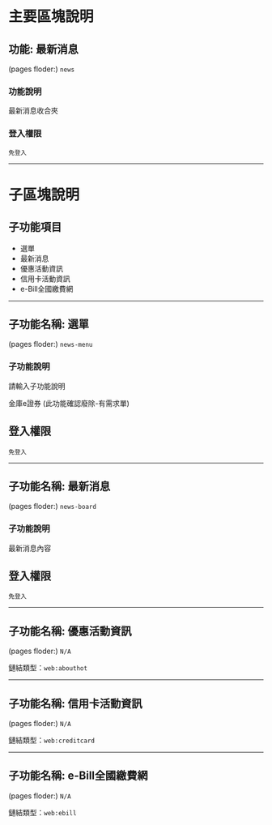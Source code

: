 # 主要區塊說明
## 功能: 最新消息
(pages floder:) `
news
`

### 功能說明
最新消息收合夾

### 登入權限
`免登入`



---

# 子區塊說明
## 子功能項目
* 選單
* 最新消息
* 優惠活動資訊
* 信用卡活動資訊
* e-Bill全國繳費網

---
## 子功能名稱: 選單
(pages floder:) `
news-menu
`

### 子功能說明
請輸入子功能說明

金庫e證券 (此功能確認廢除-有需求單)

## 登入權限
`免登入`


---
## 子功能名稱: 最新消息
(pages floder:) `
news-board
`

### 子功能說明
最新消息內容

## 登入權限
`免登入`

---
## 子功能名稱: 優惠活動資訊
(pages floder:) `
N/A
`

鏈結類型：`
web:abouthot
`

---
## 子功能名稱: 信用卡活動資訊
(pages floder:) `
N/A
`

鏈結類型：`
web:creditcard
`


---
## 子功能名稱: e-Bill全國繳費網
(pages floder:) `
N/A
`

鏈結類型：`
web:ebill
`

